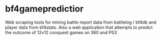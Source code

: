 bf4gamepredictior
=================

Web scraping tools for mining battle report data from battlelog / bf4db and player data from bf4stats. Also a web application that attempts to predict the outcome of 12v12 conquest games on 360 and PS3
